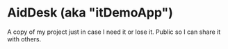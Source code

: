 # AidDesk (aka "itDemoApp")
A copy of my project just in case I need it or lose it.
Public so I can share it with others.
